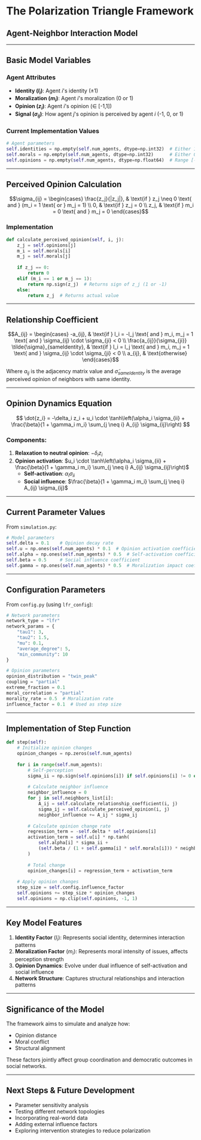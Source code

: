 # The Polarization Triangle Framework
## Agent-Neighbor Interaction Model

---

## Basic Model Variables

### Agent Attributes
- **Identity ($l_i$)**: Agent $i$'s identity (±1)
- **Moralization ($m_i$)**: Agent $i$'s moralization (0 or 1)
- **Opinion ($z_i$)**: Agent $i$'s opinion (∈ [-1,1])
- **Signal ($\sigma_{ij}$)**: How agent $j$'s opinion is perceived by agent $i$ (-1, 0, or 1)

### Current Implementation Values
```python
# Agent parameters
self.identities = np.empty(self.num_agents, dtype=np.int32)  # Either 1 or -1
self.morals = np.empty(self.num_agents, dtype=np.int32)      # Either 0 or 1
self.opinions = np.empty(self.num_agents, dtype=np.float64)  # Range [-1, 1]
```

---

## Perceived Opinion Calculation

$$\sigma_{ij} = 
\begin{cases}
\frac{z_j}{|z_j|}, & \text{if } z_j \neq 0 \text{ and } (m_i = 1 \text{ or } m_j = 1) \\
0, & \text{if } z_j = 0 \\
z_j, & \text{if } m_i = 0 \text{ and } m_j = 0
\end{cases}$$

### Implementation
```python
def calculate_perceived_opinion(self, i, j):
    z_j = self.opinions[j]
    m_i = self.morals[i]
    m_j = self.morals[j]
    
    if z_j == 0:
        return 0
    elif (m_i == 1 or m_j == 1):
        return np.sign(z_j)  # Returns sign of z_j (1 or -1)
    else:
        return z_j  # Returns actual value
```

---

## Relationship Coefficient

$$A_{ij} = 
\begin{cases}
-a_{ij}, & \text{if } l_i = -l_j \text{ and } m_i, m_j = 1 \text{ and } \sigma_{ij} \cdot \sigma_{ji} < 0 \\
\frac{a_{ij}}{\sigma_{ji}} \tilde{\sigma}_{sameIdentity}, & \text{if } l_i = l_j \text{ and } m_i, m_j = 1 \text{ and } \sigma_{ij} \cdot \sigma_{ji} < 0 \\
a_{ij}, & \text{otherwise}
\end{cases}$$

Where $a_{ij}$ is the adjacency matrix value and $\tilde{\sigma}_{sameIdentity}$ is the average perceived opinion of neighbors with same identity.

---

## Opinion Dynamics Equation

$$
\dot{z_i} = -\delta_i z_i + u_i \cdot \tanh\left(\alpha_i \sigma_{ii} + \frac{\beta}{1 + \gamma_i m_i} \sum_{j \neq i} A_{ij} \sigma_{ij}\right)
$$

### Components:
1. **Relaxation to neutral opinion**: $-\delta_i z_i$
2. **Opinion activation**: $u_i \cdot \tanh\left(\alpha_i \sigma_{ii} + \frac{\beta}{1 + \gamma_i m_i} \sum_{j \neq i} A_{ij} \sigma_{ij}\right)$
   - **Self-activation**: $\alpha_i \sigma_{ii}$
   - **Social influence**: $\frac{\beta}{1 + \gamma_i m_i} \sum_{j \neq i} A_{ij} \sigma_{ij}$

---

## Current Parameter Values

From `simulation.py`:
```python
# Model parameters
self.delta = 0.1    # Opinion decay rate
self.u = np.ones(self.num_agents) * 0.1  # Opinion activation coefficient
self.alpha = np.ones(self.num_agents) * 0.5  # Self-activation coefficient
self.beta = 0.5     # Social influence coefficient
self.gamma = np.ones(self.num_agents) * 0.5  # Moralization impact coefficient
```

---

## Configuration Parameters

From `config.py` (using `lfr_config`):
```python
# Network parameters
network_type = "lfr"
network_params = {
    "tau1": 3,
    "tau2": 1.5,
    "mu": 0.1,
    "average_degree": 5,
    "min_community": 10
}

# Opinion parameters
opinion_distribution = "twin_peak"
coupling = "partial"
extreme_fraction = 0.1
moral_correlation = "partial"
morality_rate = 0.5  # Moralization rate
influence_factor = 0.1  # Used as step size
```

---

## Implementation of Step Function

```python
def step(self):
    # Initialize opinion changes
    opinion_changes = np.zeros(self.num_agents)
    
    for i in range(self.num_agents):
        # Self-perception
        sigma_ii = np.sign(self.opinions[i]) if self.opinions[i] != 0 else 0
        
        # Calculate neighbor influence
        neighbor_influence = 0
        for j in self.neighbors_list[i]:
            A_ij = self.calculate_relationship_coefficient(i, j)
            sigma_ij = self.calculate_perceived_opinion(i, j)
            neighbor_influence += A_ij * sigma_ij
        
        # Calculate opinion change rate
        regression_term = -self.delta * self.opinions[i]
        activation_term = self.u[i] * np.tanh(
            self.alpha[i] * sigma_ii + 
            (self.beta / (1 + self.gamma[i] * self.morals[i])) * neighbor_influence
        )
        
        # Total change
        opinion_changes[i] = regression_term + activation_term
    
    # Apply opinion changes
    step_size = self.config.influence_factor
    self.opinions += step_size * opinion_changes
    self.opinions = np.clip(self.opinions, -1, 1)
```

---

## Key Model Features

1. **Identity Factor** ($l_i$): Represents social identity, determines interaction patterns
2. **Moralization Factor** ($m_i$): Represents moral intensity of issues, affects perception strength
3. **Opinion Dynamics**: Evolve under dual influence of self-activation and social influence
4. **Network Structure**: Captures structural relationships and interaction patterns

---

## Significance of the Model

The framework aims to simulate and analyze how:
- Opinion distance
- Moral conflict
- Structural alignment

These factors jointly affect group coordination and democratic outcomes in social networks.

---

## Next Steps & Future Development

- Parameter sensitivity analysis
- Testing different network topologies
- Incorporating real-world data
- Adding external influence factors
- Exploring intervention strategies to reduce polarization 